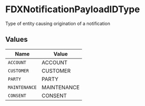 # FDXNotificationPayloadIDType

Type of entity causing origination of a notification


## Values

| Name          | Value         |
| ------------- | ------------- |
| `ACCOUNT`     | ACCOUNT       |
| `CUSTOMER`    | CUSTOMER      |
| `PARTY`       | PARTY         |
| `MAINTENANCE` | MAINTENANCE   |
| `CONSENT`     | CONSENT       |